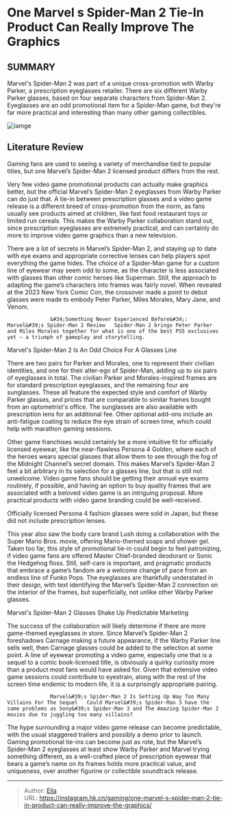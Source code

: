 # One Marvel s Spider-Man 2 Tie-In Product Can Really Improve The Graphics


## SUMMARY 



  Marvel&#39;s Spider-Man 2 was part of a unique cross-promotion with Warby Parker, a prescription eyeglasses retailer.   There are six different Warby Parker glasses, based on four separate characters from Spider-Man 2.   Eyeglasses are an odd promotional item for a Spider-Man game, but they&#39;re far more practical and interesting than many other gaming collectibles.  

![iamge](https://static1.srcdn.com/wordpress/wp-content/uploads/2023/12/one-marvel-s-spider-man-2-tie-in-product-can-really-improve-the-graphics.png)

## Literature Review

Gaming fans are used to seeing a variety of merchandise tied to popular titles, but one Marvel’s Spider-Man 2 licensed product differs from the rest.




Very few video game promotional products can actually make graphics better, but the official Marvel’s Spider-Man 2 eyeglasses from Warby Parker can do just that. A tie-in between prescription glasses and a video game release is a different breed of cross-promotion from the norm, as fans usually see products aimed at children, like fast food restaurant toys or limited run cereals. This makes the Warby Parker collaboration stand out, since prescription eyeglasses are extremely practical, and can certainly do more to improve video game graphics than a new television.




There are a lot of secrets in Marvel’s Spider-Man 2, and staying up to date with eye exams and appropriate corrective lenses can help players spot everything the game hides. The choice of a Spider-Man game for a custom line of eyewear may seem odd to some, as the character is less associated with glasses than other comic heroes like Superman. Still, the approach to adapting the game’s characters into frames was fairly novel. When revealed at the 2023 New York Comic Con, the crossover made a point to debut glasses were made to embody Peter Parker, Miles Morales, Mary Jane, and Venom.

                  &#34;Something Never Experienced Before&#34;: Marvel&#39;s Spider-Man 2 Review   Spider-Man 2 brings Peter Parker and Miles Morales together for what is one of the best PS5 exclusives yet – a triumph of gameplay and storytelling.   


 Marvel&#39;s Spider-Man 2 Is An Odd Choice For A Glasses Line 
          




There are two pairs for Parker and Morales, one to represent their civilian identities, and one for their alter-ego of Spider-Man, adding up to six pairs of eyeglasses in total. The civilian Parker and Morales-inspired frames are for standard prescription eyeglasses, and the remaining four are sunglasses. These all feature the expected style and comfort of Warby Parker glasses, and prices that are comparable to similar frames bought from an optometrist&#39;s office. The sunglasses are also available with prescription lens for an additional fee. Other optional add-ons include an anti-fatigue coating to reduce the eye strain of screen time, which could help with marathon gaming sessions.


 

Other game franchises would certainly be a more intuitive fit for officially licensed eyewear, like the near-flawless Persona 4 Golden, where each of the heroes wears special glasses that allow them to see through the fog of the Midnight Channel’s secret domain. This makes Marvel’s Spider-Man 2 feel a bit arbitrary in its selection for a glasses line, but that is still not unwelcome. Video game fans should be getting their annual eye exams routinely, if possible, and having an option to buy quality frames that are associated with a beloved video game is an intriguing proposal. More practical products with video game branding could be well-received.






Officially licensed Persona 4 fashion glasses were sold in Japan, but these did not include prescription lenses.




This year also saw the body care brand Lush doing a collaboration with the Super Mario Bros. movie, offering Mario-themed soaps and shower gel. Taken too far, this style of promotional tie-in could begin to feel patronizing, if video game fans are offered Master Chief-branded deodorant or Sonic the Hedgehog floss. Still, self-care is important, and pragmatic products that embrace a game’s fandom are a welcome change of pace from an endless line of Funko Pops. The eyeglasses are thankfully understated in their design, with text identifying the Marvel’s Spider-Man 2 connection on the interior of the frames, but superficially, not unlike other Warby Parker glasses.



 Marvel&#39;s Spider-Man 2 Glasses Shake Up Predictable Marketing 
          




The success of the collaboration will likely determine if there are more game-themed eyeglasses in store. Since Marvel’s Spider-Man 2 foreshadows Carnage making a future appearance, if the Warby Parker line sells well, then Carnage glasses could be added to the selection at some point. A line of eyewear promoting a video game, especially one that is a sequel to a comic book-licensed title, is obviously a quirky curiosity more than a product most fans would have asked for. Given that extensive video game sessions could contribute to eyestrain, along with the rest of the screen time endemic to modern life, it is a surprisingly appropriate pairing.

                  Marvel&#39;s Spider-Man 2 Is Setting Up Way Too Many Villains For The Sequel   Could Marvel&#39;s Spider-Man 3 have the same problems as Sony&#39;s Spider-Man 3 and The Amazing Spider-Man 2 movies due to juggling too many villains?   

The hype surrounding a major video game release can become predictable, with the usual staggered trailers and possibly a demo prior to launch. Gaming promotional tie-ins can become just as rote, but the Marvel’s Spider-Man 2 eyeglasses at least show Warby Parker and Marvel trying something different, as a well-crafted piece of prescription eyewear that bears a game’s name on its frames holds more practical value, and uniqueness, over another figurine or collectible soundtrack release.






---

> Author: [Ella](https://instagram.hk.cn/)  
> URL: https://instagram.hk.cn/gaming/one-marvel-s-spider-man-2-tie-in-product-can-really-improve-the-graphics/  

